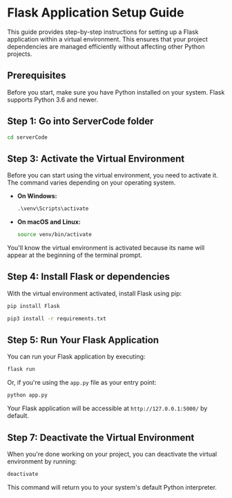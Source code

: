 
# Flask Application Setup Guide

This guide provides step-by-step instructions for setting up a Flask application within a virtual environment. This ensures that your project dependencies are managed efficiently without affecting other Python projects.

## Prerequisites

Before you start, make sure you have Python installed on your system. Flask supports Python 3.6 and newer.

## Step 1: Go into ServerCode folder


```bash
cd serverCode
```

## Step 3: Activate the Virtual Environment

Before you can start using the virtual environment, you need to activate it. The command varies depending on your operating system.

- **On Windows:**

  ```cmd
  .\venv\Scripts\activate
  ```

- **On macOS and Linux:**

  ```bash
  source venv/bin/activate
  ```

You'll know the virtual environment is activated because its name will appear at the beginning of the terminal prompt.

## Step 4: Install Flask or dependencies

With the virtual environment activated, install Flask using pip:

```bash
pip install Flask

pip3 install -r requirements.txt
```

## Step 5: Run Your Flask Application

You can run your Flask application by executing:

```bash
flask run
```

Or, if you're using the `app.py` file as your entry point:

```bash
python app.py
```

Your Flask application will be accessible at `http://127.0.0.1:5000/` by default.

## Step 7: Deactivate the Virtual Environment

When you're done working on your project, you can deactivate the virtual environment by running:

```bash
deactivate
```

This command will return you to your system's default Python interpreter.

